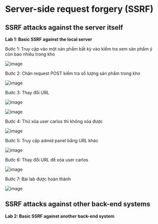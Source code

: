# Server-side request forgery (SSRF)
## SSRF attacks against the server itself
**Lab 1: Basic SSRF against the local server**

Bước 1: Truy cập vào một sản phẩm bất kỳ vào kiểm tra xem sản phẩm ý còn bao nhiêu trong kho

![image](https://user-images.githubusercontent.com/74781135/208813100-d0d6bed3-67d6-4826-ad18-cd544e303c70.png)

Bước 2: Chặn request POST kiểm tra số lượng sản phẩm trong kho

![image](https://user-images.githubusercontent.com/74781135/208815913-bb2d5445-2130-48a8-b636-96a81a3ce9bf.png)

Bước 3: Thay đổi URL

![image](https://user-images.githubusercontent.com/74781135/208816208-f44f8f85-4cdd-4a08-ab67-072de6acace0.png)

![image](https://user-images.githubusercontent.com/74781135/208816379-655b8d44-ea32-4dd3-a543-d70bd8dbc2c4.png)

Bước 4: Thử xóa user carlos thì không xóa được

![image](https://user-images.githubusercontent.com/74781135/208816628-13a71c01-04f8-4483-bc1c-ed0fcf5ff15d.png)

Bước 5: Truy cập admid panel bằng URL khác

![image](https://user-images.githubusercontent.com/74781135/208817044-a1906b10-bf86-48d4-b914-30dd38e482da.png)

Bước 6: Thay đổi URL để xóa user carlos 

![image](https://user-images.githubusercontent.com/74781135/208817199-dfca6b5b-62f3-403a-b629-63c32b5c6518.png)

Bước 7: Bài lab được hoàn thành

![image](https://user-images.githubusercontent.com/74781135/208817495-1e119006-0eaf-444a-8304-9aed5df2d6d7.png)

## SSRF attacks against other back-end systems
**Lab 2: Basic SSRF against another back-end system**
